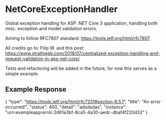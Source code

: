 # NetCoreExceptionHandler

Global exception handling for ASP .NET Core 3 application, handling both 
misc. exception and model validation errors. 

Aiming to follow RFC7807 standard:
 https://tools.ietf.org/html/rfc7807

All credits go to: Filip W. and this post: 
https://www.strathweb.com/2018/07/centralized-exception-handling-and-request-validation-in-asp-net-core/

Tests and refactoring will be added in the future, for now this serves as a simple example. 

## Example Response

{
    "type": "https://tools.ietf.org/html/rfc7231#section-6.5.1",
    "title": "An error occurred!",
    "status": 400,
    "detail": "adsdsdas",
    "instance": "urn:exampleapp:error:2d81a3bf-8ca5-4a30-aedc-dbaf4f220d32"
}